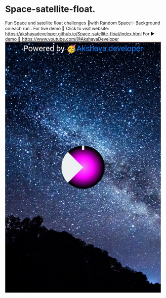 # Space-satellite-float.
Fun Space and satellite float challenges 🥳with Random Space✨ Background on each run . 
For live demo 🍰 Click to visit website: https://akshayadeveloper.github.io/Space-satellite-float/index.html For ▶️ demo 🥞 https://www.youtube.com/@AkshayaDeveloper
<img src="https://github.com/Akshayadeveloper/Space-satellite-float/blob/main/IMG_20231210_120018.jpg">
